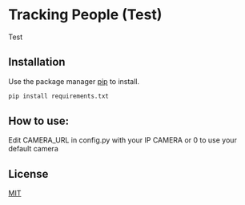 # Tracking People (Test)
Test
## Installation

Use the package manager [pip](https://pip.pypa.io/en/stable/) to install.

```bash
pip install requirements.txt
```

## How to use: 
Edit CAMERA_URL in config.py with your IP CAMERA or 0 to use your default camera
## License

[MIT](https://choosealicense.com/licenses/mit/)